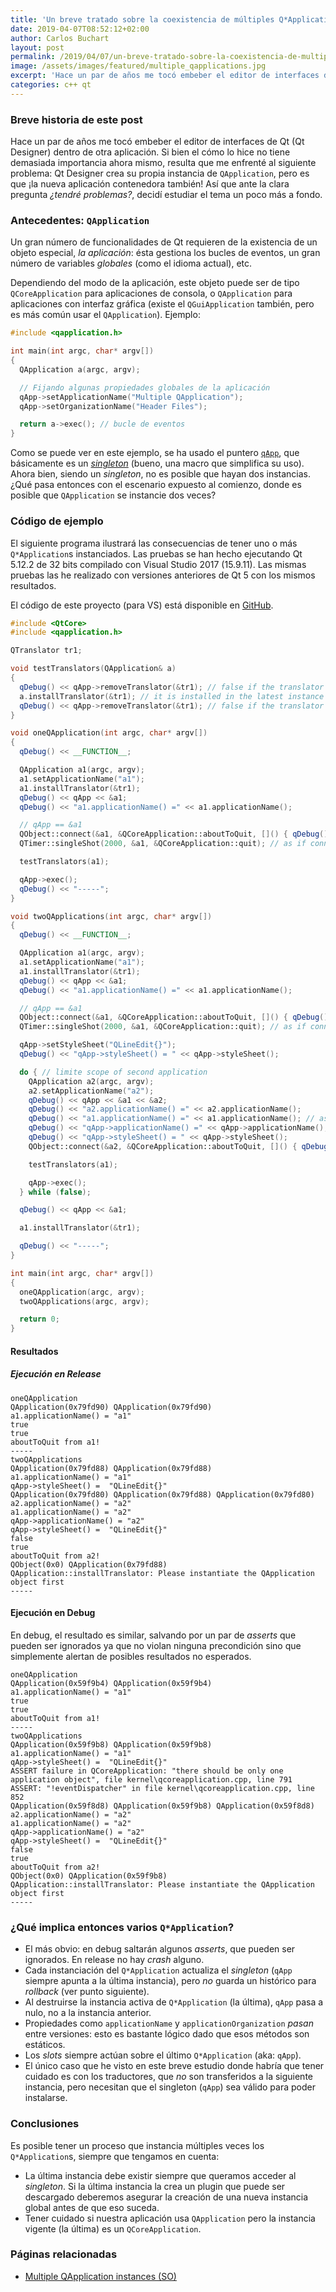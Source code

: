 ```yaml
---
title: 'Un breve tratado sobre la coexistencia de múltiples Q*Application'
date: 2019-04-07T08:52:12+02:00
author: Carlos Buchart
layout: post
permalink: /2019/04/07/un-breve-tratado-sobre-la-coexistencia-de-multiples-qapplication/
image: /assets/images/featured/multiple_qapplications.jpg
excerpt: 'Hace un par de años me tocó embeber el editor de interfaces de Qt (Qt Designer) dentro de otra aplicación. Si bien el cómo lo hice no tiene demasiada importancia ahora mismo, resulta que me enfrenté al siguiente problema: Qt Designer crea su propia instancia de QApplication, pero es que ¡la nueva aplicación contenedora también! Así que ante la clara pregunta ¿tendré problemas?, decidí estudiar el tema un poco más a fondo.'
categories: c++ qt
---
```

### Breve historia de este post

Hace un par de años me tocó embeber el editor de interfaces de Qt (Qt Designer) dentro de otra aplicación. Si bien el cómo lo hice no tiene demasiada importancia ahora mismo, resulta que me enfrenté al siguiente problema: Qt Designer crea su propia instancia de `QApplication`, pero es que ¡la nueva aplicación contenedora también! Así que ante la clara pregunta _¿tendré problemas?_, decidí estudiar el tema un poco más a fondo.

### Antecedentes: `QApplication`

Un gran número de funcionalidades de Qt requieren de la existencia de un objeto especial, _la aplicación_: ésta gestiona los bucles de eventos, un gran número de variables _globales_ (como el idioma actual), etc.

Dependiendo del modo de la aplicación, este objeto puede ser de tipo `QCoreApplication` para aplicaciones de consola, o `QApplication` para aplicaciones con interfaz gráfica (existe el `QGuiApplication` también, pero es más común usar el `QApplication`). Ejemplo:

```cpp
#include <qapplication.h>

int main(int argc, char* argv[])
{
  QApplication a(argc, argv);

  // Fijando algunas propiedades globales de la aplicación
  qApp->setApplicationName("Multiple QApplication");
  qApp->setOrganizationName("Header Files");

  return a->exec(); // bucle de eventos
}
```

Como se puede ver en este ejemplo, se ha usado el puntero [`qApp`](https://doc.qt.io/qt-5/qapplication.html#qApp), que básicamente es un [_singleton_](https://en.wikipedia.org/wiki/Singleton_pattern) (bueno, una macro que simplifica su uso). Ahora bien, siendo un _singleton_, no es posible que hayan dos instancias. ¿Qué pasa entonces con el escenario expuesto al comienzo, donde es posible que `QApplication` se instancie dos veces?

### Código de ejemplo

El siguiente programa ilustrará las consecuencias de tener uno o más `Q*Application`s instanciados. Las pruebas se han hecho ejecutando Qt 5.12.2 de 32 bits compilado con Visual Studio 2017 (15.9.11). Las mismas pruebas las he realizado con versiones anteriores de Qt 5 con los mismos resultados.

El código de este proyecto (para VS) está disponible en [GitHub](https://github.com/BlogHeaderFiles/SourceCode/tree/master/Multiple_QApplications).

```cpp
#include <QtCore>
#include <qapplication.h>

QTranslator tr1;

void testTranslators(QApplication& a)
{
  qDebug() << qApp->removeTranslator(&tr1); // false if the translator is not installed
  a.installTranslator(&tr1); // it is installed in the latest instance (as if called from qApp)
  qDebug() << qApp->removeTranslator(&tr1); // false if the translator is not installed
}

void oneQApplication(int argc, char* argv[])
{
  qDebug() << __FUNCTION__;

  QApplication a1(argc, argv);
  a1.setApplicationName("a1");
  a1.installTranslator(&tr1);
  qDebug() << qApp << &a1;
  qDebug() << "a1.applicationName() =" << a1.applicationName();

  // qApp == &a1
  QObject::connect(&a1, &QCoreApplication::aboutToQuit, []() { qDebug() << "aboutToQuit from a1!"; });
  QTimer::singleShot(2000, &a1, &QCoreApplication::quit); // as if connected to latest qApp

  testTranslators(a1);

  qApp->exec();
  qDebug() << "-----";
}

void twoQApplications(int argc, char* argv[])
{
  qDebug() << __FUNCTION__;

  QApplication a1(argc, argv);
  a1.setApplicationName("a1");
  a1.installTranslator(&tr1);
  qDebug() << qApp << &a1;
  qDebug() << "a1.applicationName() =" << a1.applicationName();

  // qApp == &a1
  QObject::connect(&a1, &QCoreApplication::aboutToQuit, []() { qDebug() << "aboutToQuit from a1!"; });
  QTimer::singleShot(2000, &a1, &QCoreApplication::quit); // as if connected to latest qApp

  qApp->setStyleSheet("QLineEdit{}");
  qDebug() << "qApp->styleSheet() = " << qApp->styleSheet();

  do { // limite scope of second application
    QApplication a2(argc, argv);
    a2.setApplicationName("a2");
    qDebug() << qApp << &a1 << &a2;
    qDebug() << "a2.applicationName() =" << a2.applicationName();
    qDebug() << "a1.applicationName() =" << a1.applicationName(); // as if called from qApp
    qDebug() << "qApp->applicationName() =" << qApp->applicationName();
    qDebug() << "qApp->styleSheet() = " << qApp->styleSheet();
    QObject::connect(&a2, &QCoreApplication::aboutToQuit, []() { qDebug() << "aboutToQuit from a2!"; });

    testTranslators(a1);

    qApp->exec();
  } while (false);

  qDebug() << qApp << &a1;

  a1.installTranslator(&tr1);

  qDebug() << "-----";
}

int main(int argc, char* argv[])
{
  oneQApplication(argc, argv);
  twoQApplications(argc, argv);

  return 0;
}
```

#### Resultados

##### Ejecución en Release

```text
oneQApplication
QApplication(0x79fd90) QApplication(0x79fd90)
a1.applicationName() = "a1"
true
true
aboutToQuit from a1!
-----
twoQApplications
QApplication(0x79fd88) QApplication(0x79fd88)
a1.applicationName() = "a1"
qApp->styleSheet() =  "QLineEdit{}"
QApplication(0x79fd80) QApplication(0x79fd88) QApplication(0x79fd80)
a2.applicationName() = "a2"
a1.applicationName() = "a2"
qApp->applicationName() = "a2"
qApp->styleSheet() =  "QLineEdit{}"
false
true
aboutToQuit from a2!
QObject(0x0) QApplication(0x79fd88)
QApplication::installTranslator: Please instantiate the QApplication object first
-----
```

#### Ejecución en Debug

En debug, el resultado es similar, salvando por un par de _asserts_ que pueden ser ignorados ya que no violan ninguna precondición sino que simplemente alertan de posibles resultados no esperados.

```text
oneQApplication
QApplication(0x59f9b4) QApplication(0x59f9b4)
a1.applicationName() = "a1"
true
true
aboutToQuit from a1!
-----
twoQApplications
QApplication(0x59f9b8) QApplication(0x59f9b8)
a1.applicationName() = "a1"
qApp->styleSheet() =  "QLineEdit{}"
ASSERT failure in QCoreApplication: "there should be only one application object", file kernel\qcoreapplication.cpp, line 791
ASSERT: "!eventDispatcher" in file kernel\qcoreapplication.cpp, line 852
QApplication(0x59f8d8) QApplication(0x59f9b8) QApplication(0x59f8d8)
a2.applicationName() = "a2"
a1.applicationName() = "a2"
qApp->applicationName() = "a2"
qApp->styleSheet() =  "QLineEdit{}"
false
true
aboutToQuit from a2!
QObject(0x0) QApplication(0x59f9b8)
QApplication::installTranslator: Please instantiate the QApplication object first
-----
```

### ¿Qué implica entonces varios `Q*Application`?

- El más obvio: en debug saltarán algunos _asserts_, que pueden ser ignorados. En release no hay _crash_ alguno.
- Cada instanciación del `Q*Application` actualiza el _singleton_ (`qApp` siempre apunta a la última instancia), pero _no_ guarda un histórico para _rollback_ (ver punto siguiente).
- Al destruirse la instancia activa de `Q*Application` (la última), `qApp` pasa a nulo, no a la instancia anterior.
- Propiedades como `applicationName` y `applicationOrganization` _pasan_ entre versiones: esto es bastante lógico dado que esos métodos son estáticos.
- Los _slots_ siempre actúan sobre el último `Q*Application` (aka: `qApp`).
- El único caso que he visto en este breve estudio donde habría que tener cuidado es con los traductores, que _no_ son transferidos a la siguiente instancia, pero necesitan que el singleton (`qApp`) sea válido para poder instalarse.

### Conclusiones

Es posible tener un proceso que instancia múltiples veces los `Q*Application`s, siempre que tengamos en cuenta:

- La última instancia debe existir siempre que queramos acceder al _singleton_. Si la última instancia la crea un plugin que puede ser descargado deberemos asegurar la creación de una nueva instancia global antes de que eso suceda.
- Tener cuidado si nuestra aplicación usa `QApplication` pero la instancia vigente (la última) es un `QCoreApplication`.

### Páginas relacionadas

- [Multiple QApplication instances (SO)](https://stackoverflow.com/q/46304070/1485885)
